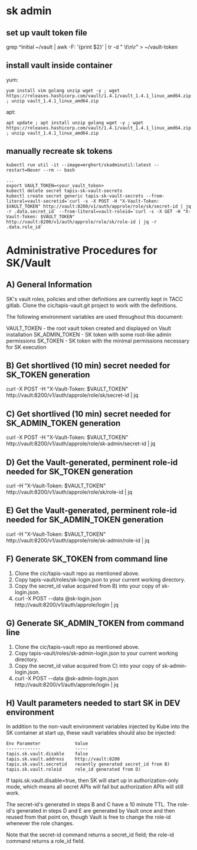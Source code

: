 # sk admin 


## set up vault token file

grep ^Initial ~/vault | awk -F: '{print $2}' | tr -d " \t\n\r" > ~/vault-token


## install vault inside container

yum:


    yum install vim golang unzip wget -y ; wget https://releases.hashicorp.com/vault/1.4.1/vault_1.4.1_linux_amd64.zip ; unzip vault_1.4.1_linux_amd64.zip


apt:

    apt update ; apt install unzip golang wget -y ; wget https://releases.hashicorp.com/vault/1.4.1/vault_1.4.1_linux_amd64.zip ; unzip vault_1.4.1_linux_amd64.zip

## manually recreate sk tokens 

    kubectl run util -it --image=mrghort/skadminutil:latest --restart=Never --rm -- bash

    ...
    export VAULT_TOKEN=<your_vault_token>
    kubectl delete secret tapis-sk-vault-secrets
    kubectl create secret generic tapis-sk-vault-secrets --from-literal=vault-secretid=`curl -s -X POST -H "X-Vault-Token: $VAULT_TOKEN" http://vault:8200/v1/auth/approle/role/sk/secret-id | jq -r .data.secret_id` --from-literal=vault-roleid=`curl -s -X GET -H "X-Vault-Token: $VAULT_TOKEN" http://vault:8200/v1/auth/approle/role/sk/role-id | jq -r .data.role_id`










 
Administrative Procedures for SK/Vault
======================================

A) General Information
----------------------
SK's vault roles, policies and other definitions are currently kept in TACC gitlab. Clone the cic/tapis-vault.git project to work with the definitions.

The following environment variables are used throughout this document:

VAULT_TOKEN - the root vault token created and displayed on Vault installation
SK_ADMIN_TOKEN - SK token with some root-like admin permissions
SK_TOKEN - SK token with the minimal permissions necessary for SK execution

B) Get shortlived (10 min) secret needed for SK_TOKEN generation
----------------------------------------------------------------
curl -X POST -H "X-Vault-Token: $VAULT_TOKEN" http://vault:8200/v1/auth/approle/role/sk/secret-id | jq

C) Get shortlived (10 min) secret needed for SK_ADMIN_TOKEN generation
----------------------------------------------------------------------
curl -X POST -H "X-Vault-Token: $VAULT_TOKEN" http://vault:8200/v1/auth/approle/role/sk-admin/secret-id | jq

D) Get the Vault-generated, perminent role-id needed for SK_TOKEN generation
----------------------------------------------------------------------------
curl -H "X-Vault-Token: $VAULT_TOKEN" http://vault:8200/v1/auth/approle/role/sk/role-id | jq

E) Get the Vault-generated, perminent role-id needed for SK_ADMIN_TOKEN generation
----------------------------------------------------------------------------------
curl -H "X-Vault-Token: $VAULT_TOKEN" http://vault:8200/v1/auth/approle/role/sk-admin/role-id | jq

F) Generate SK_TOKEN from command line
--------------------------------------
1. Clone the cic/tapis-vault repo as mentioned above.
2. Copy tapis-vault/roles/sk-login.json to your current working directory.
3. Copy the secret_id value acquired from B) into your copy of sk-login.json.
4. curl -X POST --data @sk-login.json http://vault:8200/v1/auth/approle/login | jq  

G) Generate SK_ADMIN_TOKEN from command line
--------------------------------------------
1. Clone the cic/tapis-vault repo as mentioned above.
2. Copy tapis-vault/roles/sk-admin-login.json to your current working directory.
3. Copy the secret_id value acquired from C) into your copy of sk-admin-login.json.
4. curl -X POST --data @sk-admin-login.json http://vault:8200/v1/auth/approle/login | jq  

H) Vault parameters needed to start SK in DEV environment
---------------------------------------------------------
In addition to the non-vault environment variables injected by Kube into the SK container at start up, these vault variables should also be injected:

    Env Parameter             Value
    -------------             -----
    tapis.sk.vault.disable    false
    tapis.sk.vault.address    http://vault:8200
    tapis.sk.vault.secretid   recently generated secret_id from B)
    tapis.sk.vault.roleid     role_id generated from D)
      
If tapis.sk.vault.disable=true, then SK will start up in authorization-only mode, which means all secret APIs will fail but authorization APIs will still work.

The secret-id's generated in steps B and C have a 10 minute TTL.  The role-id's generated in steps D and E are generated by Vault once and then reused from that point on, though Vault is free to change the role-id whenever the role changes.

Note that the secret-id command returns a secret_id field; the role-id command returns a role_id field.  
    

